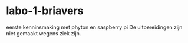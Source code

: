 # labo-1-briavers
eerste kenninsmaking met phyton en saspberry pi 
De uitbereidingen zijn niet gemaakt wegens ziek zijn. 